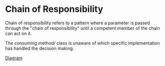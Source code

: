 # Chain of Responsibility

Chain of responsibility refers to a pattern where a parameter is passed through the "chain of responsibility" until 
a competent member of the chain can act on it. 

The consuming method/ class is unaware of which specific implementation has handled the decision making.

[Diagram](http://www.dofactory.com/net/chain-of-responsibility-design-pattern)
